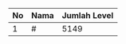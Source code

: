 | No | Nama            | Jumlah Level |
|----|-----------------|--------------|
| 1  | #    |    5149        |
